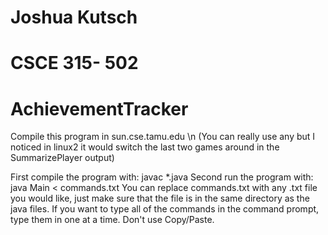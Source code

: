 # Joshua Kutsch
# CSCE 315- 502
# AchievementTracker
Compile this program in sun.cse.tamu.edu \n
  (You can really use any but I noticed in linux2 it would switch the last two games around in the SummarizePlayer output)

First compile the program with: javac *.java
Second run the program with: java Main < commands.txt
You can replace commands.txt with any .txt file you would like, just make sure that the file is in the same directory as the java files.
If you want to type all of the commands in the command prompt, type them in one at a time. Don't use Copy/Paste.

